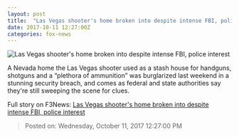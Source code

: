 ```yaml
---
layout: post
title:  "Las Vegas shooter's home broken into despite intense FBI, police interest"
date: 2017-10-11 12:27:00Z
categories: fox-news
---
```


![Las Vegas shooter's home broken into despite intense FBI, police interest](http://a57.foxnews.com/images.foxnews.com/content/fox-news/us/2017/10/11/las-vegas-shooters-home-broken-into-despite-intense-fbi-police-interest/_jcr_content/article-text/article-par-3/inline_spotlight_ima/image.img.jpg/612/344/1507726057960.jpg?ve=1&tl=1)

A Nevada home the Las Vegas shooter used as a stash house for handguns, shotguns and a “plethora of ammunition” was burglarized last weekend in a stunning security breach, and comes as federal and state authorities say they're still sweeping the scene for clues.


Full story on F3News: [Las Vegas shooter's home broken into despite intense FBI, police interest](http://www.f3nws.com/n/cqDRHF)

> Posted on: Wednesday, October 11, 2017 12:27:00 PM

